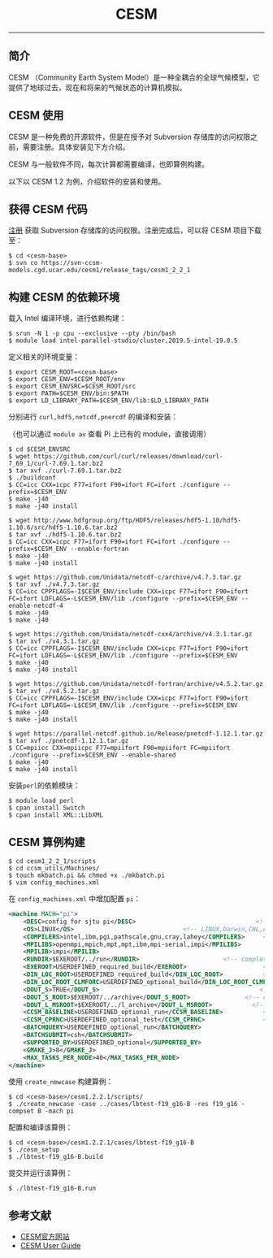 
# <center>CESM</center> 

-----

## 简介

CESM （Community Earth System Model）是一种全耦合的全球气候模型，它提供了地球过去，现在和将来的气候状态的计算机模拟。

## CESM 使用
CESM 是一种免费的开源软件，但是在授予对 Subversion 存储库的访问权限之前，需要注册。具体安装见下方介绍。

CESM 与一般软件不同，每次计算都需要编译，也即算例构建。

以下以 CESM 1.2 为例，介绍软件的安装和使用。

## 获得 CESM 代码

[注册](http://www.cesm.ucar.edu/models/register/register.html) 获取 Subversion 存储库的访问权限。注册完成后，可以将 CESM 项目下载至<cesm-base>：

```shell
$ cd <cesm-base>
$ svn co https://svn-ccsm-models.cgd.ucar.edu/cesm1/release_tags/cesm1_2_2_1
```

## 构建 CESM 的依赖环境

载入 Intel 编译环境，进行依赖构建：

```shell
$ srun -N 1 -p cpu --exclusive --pty /bin/bash
$ module load intel-parallel-studio/cluster.2019.5-intel-19.0.5
```

定义相关的环境变量：

```shell
$ export CESM_ROOT=<cesm-base>
$ export CESM_ENV=$CESM_ROOT/env
$ export CESM_ENVSRC=$CESM_ROOT/src
$ export PATH=$CESM_ENV/bin:$PATH
$ export LD_LIBRARY_PATH=$CESM_ENV/lib:$LD_LIBRARY_PATH
```

分别进行 `curl,hdf5,netcdf,pnercdf` 的编译和安装：

（也可以通过 `module av` 查看 Pi 上已有的 module，直接调用）

```shell
$ cd $CESM_ENVSRC
$ wget https://github.com/curl/curl/releases/download/curl-7_69_1/curl-7.69.1.tar.bz2
$ tar xvf ./curl-7.69.1.tar.bz2
$ ./buildconf
$ CC=icc CXX=icpc F77=ifort F90=ifort FC=ifort ./configure --prefix=$CESM_ENV
$ make -j40
$ make -j40 install
```

```shell
$ wget http://www.hdfgroup.org/ftp/HDF5/releases/hdf5-1.10/hdf5-1.10.6/src/hdf5-1.10.6.tar.bz2
$ tar xvf ./hdf5-1.10.6.tar.bz2
$ CC=icc CXX=icpc F77=ifort F90=ifort FC=ifort ./configure --prefix=$CESM_ENV --enable-fortran
$ make -j40
$ make -j40 install
```

```shell
$ wget https://github.com/Unidata/netcdf-c/archive/v4.7.3.tar.gz
$ tar xvf ./v4.7.3.tar.gz
$ CC=icc CPPFLAGS=-I$CESM_ENV/include CXX=icpc F77=ifort F90=ifort FC=ifort LDFLAGS=-L$CESM_ENV/lib ./configure --prefix=$CESM_ENV --enable-netcdf-4
$ make -j40
$ make -j40
```

```shell
$ wget https://github.com/Unidata/netcdf-cxx4/archive/v4.3.1.tar.gz
$ tar xvf ./v4.3.1.tar.gz
$ CC=icc CPPFLAGS=-I$CESM_ENV/include CXX=icpc F77=ifort F90=ifort FC=ifort LDFLAGS=-L$CESM_ENV/lib ./configure --prefix=$CESM_ENV
$ make -j40
$ make -j40 install
```

```shell
$ wget https://github.com/Unidata/netcdf-fortran/archive/v4.5.2.tar.gz
$ tar xvf ./v4.5.2.tar.gz
$ CC=icc CPPFLAGS=-I$CESM_ENV/include CXX=icpc F77=ifort F90=ifort FC=ifort LDFLAGS=-L$CESM_ENV/lib ./configure --prefix=$CESM_ENV
$ make -j40
$ make -j40 install
```

```shell
$ wget https://parallel-netcdf.github.io/Release/pnetcdf-1.12.1.tar.gz
$ tar xvf ./pnetcdf-1.12.1.tar.gz
$ CC=mpiicc CXX=mpiicpc F77=mpiifort F90=mpiifort FC=mpiifort ./configure --prefix=$CESM_ENV --enable-shared
$ make -j40
$ make -j40 install
```

安装`perl`的依赖模块：

```shell
$ module load perl
$ cpan install Switch
$ cpan install XML::LibXML
```

## CESM 算例构建

```shell
$ cd cesm1_2_2_1/scripts
$ cd ccsm_utils/Machines/
$ touch mkbatch.pi && chmod +x ./mkbatch.pi
$ vim config_machines.xml
```

在 `config_machines.xml` 中增加配置 `pi`：

```xml
<machine MACH="pi">
    <DESC>config for sjtu pi</DESC>                                 <!-- can be anything -->
    <OS>LINUX</OS>                              <!-- LINUX,Darwin,CNL,AIX,BGL,BGP -->
    <COMPILERS>intel,ibm,pgi,pathscale,gnu,cray,lahey</COMPILERS>     <!-- intel,ibm,pgi,pathscale,gnu,cray,lahey -->
    <MPILIBS>openmpi,mpich,mpt,mpt,ibm,mpi-serial,impi</MPILIBS>                <!-- openmpi, mpich, ibm, mpi-serial -->
    <MPILIB>impi</MPILIB>
    <RUNDIR>$EXEROOT/../run</RUNDIR>                       <!-- complete path to the run directory -->
    <EXEROOT>USERDEFINED_required_build</EXEROOT>                     <!-- complete path to the build directory -->
    <DIN_LOC_ROOT>USERDEFINED_required_build</DIN_LOC_ROOT>           <!-- complete path to the inputdata directory -->
    <DIN_LOC_ROOT_CLMFORC>USERDEFINED_optional_build</DIN_LOC_ROOT_CLMFORC> <!-- path to the optional forcing data for CLM (for CRUNCEP forcing) -->
    <DOUT_S>TRUE</DOUT_S>                                            <!-- logical for short term archiving -->
    <DOUT_S_ROOT>$EXEROOT/../archive</DOUT_S_ROOT>               <!-- complete path to a short term archiving directory -->
    <DOUT_L_MSROOT>$EXEROOT/../l_archive</DOUT_L_MSROOT>           <!-- complete path to a long term archiving directory -->
    <CCSM_BASELINE>USERDEFINED_optional_run</CCSM_BASELINE>           <!-- where the cesm testing scripts write and read baseline results -->
    <CCSM_CPRNC>USERDEFINED_optional_test</CCSM_CPRNC>                <!-- path to the cprnc tool used to compare netcdf history files in testing -->
    <BATCHQUERY>USERDEFINED_optional_run</BATCHQUERY>
    <BATCHSUBMIT>csh</BATCHSUBMIT>
    <SUPPORTED_BY>USERDEFINED_optional</SUPPORTED_BY>
    <GMAKE_J>8</GMAKE_J>
    <MAX_TASKS_PER_NODE>40</MAX_TASKS_PER_NODE>
</machine>
```

使用 `create_newcase` 构建算例：

```shell
$ cd <cesm-base>/cesm1.2.2.1/scripts/
$ ./create_newcase -case ../cases/lbtest-f19_g16-B -res f19_g16 -compset B -mach pi
```

配置和编译该算例：

```shell
$ cd <cesm-base>/cesm1.2.2.1/cases/lbtest-f19_g16-B
$ ./cesm_setup
$ ./lbtest-f19_g16-B.build
```

提交并运行该算例：

```shell
$ ./lbtest-f19_g16-B.run
```

## 参考文献

- [CESM官方网站](https://http://www.cesm.ucar.edu/)
- [CESM User Guide](http://www.cesm.ucar.edu/models/cesm1.2/cesm/doc/usersguide/book1.html)
